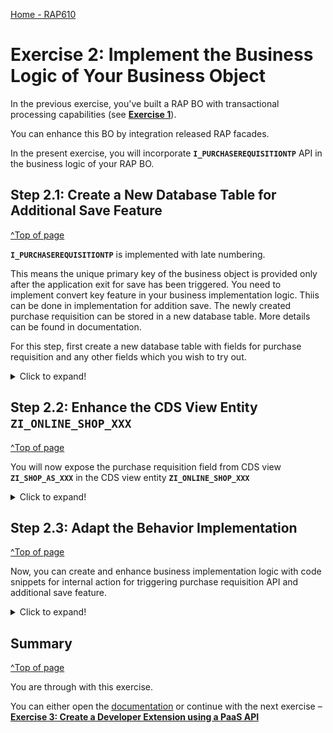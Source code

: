 [Home - RAP610](../../#exercises)

# Exercise 2: Implement the Business Logic of Your Business Object

In the previous exercise, you've built a RAP BO with transactional processing capabilities (see **[Exercise 1](../ex1/README.md)**).

You can enhance this BO by integration released RAP facades. 

In the present exercise, you will incorporate **`I_PURCHASEREQUISITIONTP`** API in the business logic of your RAP BO.


## Step 2.1: Create a New Database Table for Additional Save Feature
[^Top of page](#)

**`I_PURCHASEREQUISITIONTP`** is implemented with late numbering.   

This means the unique primary key of the business object is provided only after the application exit for save has been triggered. 
You need to implement convert key feature in your business implementation logic. Thiis can be done in implementation for addition save.
The newly created purchase requisition can be stored in a new database table. More details can be found in documentation.

For this step, first create a new database table with fields for purchase requisition and any other fields which you wish to try out.

<details>
  <summary>Click to expand!</summary>
	
1.	Right-click your package **`Z_PURCHASE_REQ_XXX`** and select **New > Other ABAP Repository Object** from the context menu.
 
    ![](images/ui7.png)
 
2.	Search for **_Database Table_**, select the entry, and click **Next >**.
    
    ![](images/ui8.png)
 
3. Maintain the information provided below and click **Next >**.

    -	Name: **`ZSHOP_AS_XXX`**
    -	Description: _**`Database table for additional save`**_

    ![](images/ui9.png)
 
4.	Select your transport request and click **Finish**.
    
    ![](images/ui10.png)
 
5.	Replace your default source code with following code snippet:

    ```ABAP
    @EndUserText.label : 'Database table for additional save'
    @AbapCatalog.enhancement.category : #NOT_EXTENSIBLE
    @AbapCatalog.tableCategory : #TRANSPARENT
    @AbapCatalog.deliveryClass : #A
    @AbapCatalog.dataMaintenance : #RESTRICTED
    define table zshop_as_xxx {
      key client     : abap.clnt not null;
      key order_uuid : sysuuid_x16 not null;
      purchasereqn   : abap.string(256);
      purinforecord  : abap.string(256);
      purorder       : abap.string(256);
    }
     ```

6. Save and activate the object.

</details>

## Step 2.2: Enhance the CDS View Entity `ZI_ONLINE_SHOP_XXX`
[^Top of page](#)

You will now expose the purchase requisition field from CDS view **`ZI_SHOP_AS_XXX`** in the CDS view entity **`ZI_ONLINE_SHOP_XXX`**

<details>
  <summary>Click to expand!</summary>
	
1. Create a CDS view entity for the database table **`ZSHOP_AS_XXX`**. 
   
   For that, right-click on the database table **`ZSHOP_AS_XXX`** and select **New Data Definition** from the context menu.

2. Maintain the information provided below and click **Next **. 
    - Name: **`ZI_SHOP_AS_XXX`** 
    - Description: _**`Data model for online shop`**_ .
    - click **Next** and select **Define view entity**.

3. Select your transport request and click **Finish**.
    
    ![](images/as.jpg)

4. Add the assosiation **`_purchase_req`** to CDS view entity **`ZI_SHOP_AS_XXX`** in the BO view **`ZI_ONLINE_SHOP_XXX`**.

    ```ABAP
     association [1..1] to ZI_SHOP_AS_XXX            as _purchase_req      on  $projection.Order_Uuid = _purchase_req.OrderUuid
     ```

5. Add the assosiation **`_purchasereq`** in the field list.

    ![](images/addnsave.JPG)
     
    Your CDS view entity **`ZI_ONLINE_SHOP_XXX`** should look like the following
     
    ```ABAP
    @EndUserText.label: 'Data model for online shop'
    @AccessControl.authorizationCheck: #NOT_REQUIRED
    define root view entity ZI_ONLINE_SHOP_XXX as select from zonlineshop_xxx
    association [1..1] to ZI_SHOP_AS_XXX           as _purchase_req      on  $projection.Order_Uuid = _purchase_req.Order_Uuid
     {
      key order_uuid as Order_Uuid,
      order_id as Order_Id,
      ordereditem as Ordereditem,
      deliverydate as Deliverydate,
      creationdate as Creationdate  ,
      _purchase_req
    }
    ```

6. Open the Projection view **`ZC_ONLINE_SHOP_XXX`**

7. Add the following code after field **`Creation_Date`** and between the curly brackets (**`}`**).

    ```ABAP
    ,   @UI: { lineItem:       [ { position: 60,label: 'Purchase Req', importance: #HIGH }  ],
                 identification: [ { position: 60, label: 'Purchase Req' } ] }   
          _purchase_req.Purchasereqn as PurchaseRequistionNumber
    ```

    Your global class should look like shown below:
    
    ![](images/projection.png)

    Code snippet **`ZC_ONLINE_SHOP_XXX`**

    ```ABAP
     @EndUserText.label: 'shop projection'
     @AccessControl.authorizationCheck: #NOT_REQUIRED
     @Search.searchable: true
     @UI: { headerInfo: { typeName: 'Online Shop',
                         typeNamePlural: 'Online Shop',
                         title: { type: #STANDARD, label: 'Online Shop', value: 'order_id' } },
           presentationVariant: [{ sortOrder: [{ by: 'Creationdate',direction: #DESC }] }] }
     define root view entity ZC_ONLINE_SHOP_XXX provider contract transactional_query
      as projection on ZI_ONLINE_SHOP_XXX
     {

         @UI.facet: [          { id:                    'Orders',
                                       purpose:         #STANDARD,
                                      type:            #IDENTIFICATION_REFERENCE,
                                      label:           'Order',
                                       position:        10 }      ]
      key Order_Uuid,
          @UI: { lineItem:       [ { position: 10,label: 'order id', importance: #HIGH } ],
                   identification: [ { position: 10, label: 'order id' } ] }
          @Search.defaultSearchElement: true
          Order_Id,
          @UI: { lineItem:       [ { position: 20,label: 'Ordered item', importance: #HIGH } ],
                  identification: [ { position: 20, label: 'Ordered item' } ] }
          @Search.defaultSearchElement: true
          Ordereditem,
          Deliverydate       as Deliverydate,
          @UI: { lineItem:       [ { position: 50,label: 'Creation date', importance: #HIGH }
    //      ,                { type: #FOR_ACTION, dataAction: 'copyOrder', label: 'Duplicate Order' }
                                    ],
                identification: [ { position: 50, label: 'Creation date' } ] }
         Creationdate       as Creationdate,
          @UI: { lineItem:       [ { position: 60,label: 'Purchase Req', importance: #HIGH }
                                    ],
                 identification: [ { position: 60, label: 'Purchase Req' } ] }   
          _purchase_req.Purchasereqn as PurchaseRequistionNumber      
     }
     ```

</details>

## Step 2.3: Adapt the Behavior Implementation
[^Top of page](#)

Now, you can create and enhance business implementation logic with code snippets for internal action for triggering purchase requisition API and additional save feature. 

<details>
  <summary>Click to expand!</summary>
	
1. In your behavior definition **`ZI_ONLINE_SHOP_XXX`**, set the cursor before the implementation class **`zbp_i_online_shop_xxx`** and click **CTRL + 1**. 

    Double-click on Create behavior implementation class **`zbp_i_online_shop_xxx`** to create your implementation class. 

    ![](images/ui24.png)

2. Create new implementation class and click **Next >**. 
    
    ![](images/ui25.png)

3. Select a transport request and click **Finish**.
	 
    ![](images/ui26.png)

4. In your global class, add the follwing code snippet :

    ```ABAP 
    PUBLIC SECTION.
    class-DATA cv_pr_mapped TYPE RESPONSE FOR MAPPED i_purchaserequisitiontp.
    ```

    In the end, you global class will look like below:

    ```ABAP 
    CLASS zbp_i_online_shop_xxx DEFINITION PUBLIC ABSTRACT FINAL FOR BEHAVIOR OF ZI_online_SHOP_xxx.
     PUBLIC SECTION.
     class-DATA cv_pr_mapped TYPE RESPONSE FOR MAPPED i_purchaserequisitiontp.
     ENDCLASS.

     CLASS zbp_i_online_shop_xxx IMPLEMENTATION.
     ENDCLASS.
     ```

5. On the **Local Types** tab, replace your source code with following code:**

    ```ABAP
     CLASS lsc_zi_online_shop_act DEFINITION INHERITING FROM cl_abap_behavior_saver.
      PROTECTED SECTION.
        METHODS save_modified REDEFINITION.
     ENDCLASS.

     CLASS lsc_zi_online_shop_act IMPLEMENTATION.

     METHOD save_modified.
        DATA : lt_online_shop_as TYPE STANDARD TABLE OF Zshop_AS_xxx,
               ls_online_shop_as TYPE                   Zshop_AS_xxx.
        IF zbp_i_online_shop_xxx=>cv_pr_mapped-purchaserequisition IS NOT INITIAL.
          LOOP AT zbp_i_online_shop_xxx=>cv_pr_mapped-purchaserequisition ASSIGNING FIELD-SYMBOL(<fs_pr_mapped>).
            CONVERT KEY OF i_purchaserequisitiontp FROM <fs_pr_mapped>-%pid TO DATA(ls_pr_key).
            <fs_pr_mapped>-purchaserequisition = ls_pr_key-purchaserequisition.
          ENDLOOP.
        ENDIF.
        IF create-online_shop IS NOT INITIAL.
         " Creates internal table with instance data
          lt_online_shop_as = CORRESPONDING #( create-online_shop ).
          lt_online_shop_as[ 1 ]-purchasereqn =  ls_pr_key-purchaserequisition .
          insert Zshop_AS_xxx FROM TABLE @lt_online_shop_as.
        ENDIF.
      ENDMETHOD.

    ENDCLASS.
     CLASS lhc_zi_online_shop_xxx  DEFINITION INHERITING FROM cl_abap_behavior_handler. 
      PRIVATE SECTION.
         METHODS get_instance_authorizations FOR INSTANCE AUTHORIZATION
         IMPORTING keys REQUEST requested_authorizations FOR  online_shop RESULT result.

        METHODS create_pr FOR MODIFY
          IMPORTING keys FOR ACTION online_shop~create_pr.

       METHODS calculate_order_id FOR DETERMINE ON MODIFY
         IMPORTING keys FOR online_shop~calculate_order_id.

     ENDCLASS.

     CLASS lhc_zi_online_shop_xxx  IMPLEMENTATION.

     METHOD get_instance_authorizations.
      ENDMETHOD.

      METHOD calculate_order_id.
        DATA:
          online_shops TYPE TABLE FOR UPDATE ZI_ONLINE_SHOP_xxx,
          online_shop  TYPE STRUCTURE FOR UPDATE ZI_ONLINE_SHOP_xxx.

        SELECT MAX( order_id ) FROM ZI_ONLINE_SHOP_xxx INTO @DATA(max_order_id).
        READ ENTITIES OF ZI_ONLINE_SHOP_xxx IN LOCAL MODE
           ENTITY Online_Shop
            ALL FIELDS
              WITH CORRESPONDING #( keys )
              RESULT DATA(lt_online_shop_result)
          FAILED    DATA(lt_failed)
          REPORTED  DATA(lt_reported).
        DATA(today) = cl_abap_context_info=>get_system_date( ).

        LOOP AT lt_online_shop_result INTO DATA(online_shop_read).
         max_order_id += 1.

          online_shop               = CORRESPONDING #( online_shop_read ).
        online_shop-order_id      = max_order_id.
          online_shop-Creationdate  = today.
         online_shop-Deliverydate  = today + 10.
          APPEND online_shop TO online_shops.
        ENDLOOP.
        MODIFY ENTITIES OF ZI_ONLINE_SHOP_XXX IN LOCAL MODE
       ENTITY ZI_ONLINE_SHOP_xxx UPDATE SET FIELDS WITH online_shops
       MAPPED   DATA(ls_mapped_modify)
       FAILED   DATA(lt_failed_modify)
       REPORTED DATA(lt_reported_modify).


        IF lt_failed_modify IS INITIAL.
              MODIFY ENTITIES OF ZI_ONLINE_SHOP_XXX IN LOCAL MODE
          ENTITY Online_Shop EXECUTE create_pr FROM CORRESPONDING #( keys )
          FAILED DATA(lt_pr_failed)
          REPORTED DATA(lt_pr_reported).
        ENDIF.

      ENDMETHOD.

    method create_pr.

    endmethod .

    ENDCLASS.
    ```

6. Save and activate the object.

7. Now, you can open the service binding **`ZSB_SHOP_XXX`** and click on **Fiori elements App Preview** for the entity **`orders`**.

8. In the Fiori elements preview of the application, create a new order for a laptop.

    > **HINT:**   
    > The option internal can be set before the action name to only provide an action for the same BO. An internal action can only be accessed from the business logic inside the business object implementation such as from a determination or from another action.

</details>
	
## Summary
[^Top of page](#)

You are through with this exercise.

You can either open the [documentation](../../documentation.md) or continue with the next exercise – **[Exercise 3: Create a Developer Extension using a PaaS API](../ex3/README.md)**

